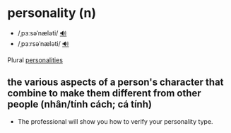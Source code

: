 # personality (n)

- /ˌpɜːsəˈnæləti/ [🔊](https://www.oxfordlearnersdictionaries.com/media/english/uk_pron/p/per/perso/personality__gb_1.mp3)
- /ˌpɜːrsəˈnæləti/ [🔊](https://www.oxfordlearnersdictionaries.com/media/english/us_pron/p/per/perso/personality__us_4.mp3)

Plural [personalities]()

## the various aspects of a person's character that combine to make them different from other people (nhân/tính cách; cá tính)

- The professional will show you how to verify your personality type.